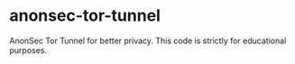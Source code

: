 # anonsec-tor-tunnel
AnonSec Tor Tunnel for better privacy. This code is strictly for educational purposes.
